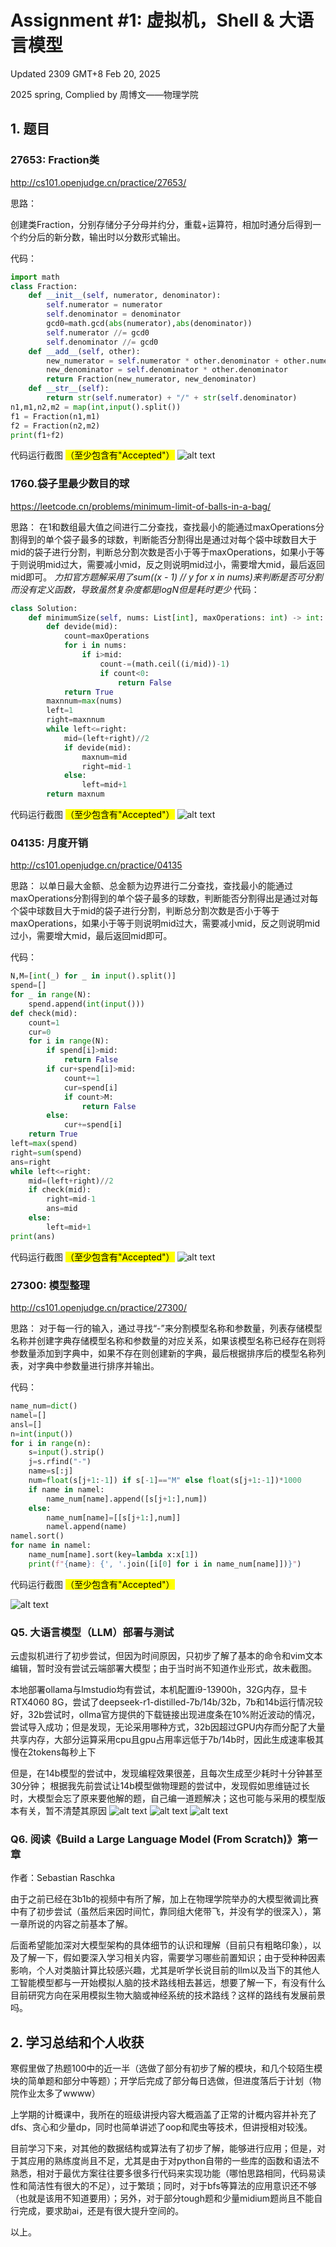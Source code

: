 # Assignment #1: 虚拟机，Shell & 大语言模型

Updated 2309 GMT+8 Feb 20, 2025

2025 spring, Complied by  周博文——物理学院

## 1. 题目

### 27653: Fraction类

http://cs101.openjudge.cn/practice/27653/



思路：

创建类Fraction，分别存储分子分母并约分，重载+运算符，相加时通分后得到一个约分后的新分数，输出时以分数形式输出。

代码：

```python
import math
class Fraction:
    def __init__(self, numerator, denominator):
        self.numerator = numerator
        self.denominator = denominator
        gcd0=math.gcd(abs(numerator),abs(denominator))
        self.numerator //= gcd0
        self.denominator //= gcd0
    def __add__(self, other):
        new_numerator = self.numerator * other.denominator + other.numerator * self.denominator
        new_denominator = self.denominator * other.denominator
        return Fraction(new_numerator, new_denominator)
    def __str__(self):
        return str(self.numerator) + "/" + str(self.denominator)
n1,m1,n2,m2 = map(int,input().split())
f1 = Fraction(n1,m1)
f2 = Fraction(n2,m2)
print(f1+f2)
```



代码运行截图 <mark>（至少包含有"Accepted"）</mark>
![alt text](image.png)




### 1760.袋子里最少数目的球

 https://leetcode.cn/problems/minimum-limit-of-balls-in-a-bag/




思路：
在1和数组最大值之间进行二分查找，查找最小的能通过maxOperations分割得到的单个袋子最多的球数，判断能否分割得出是通过对每个袋中球数目大于mid的袋子进行分割，判断总分割次数是否小于等于maxOperations，如果小于等于则说明mid过大，需要减小mid，反之则说明mid过小，需要增大mid，最后返回mid即可。
*力扣官方题解采用了sum((x - 1) // y for x in nums)来判断是否可分割而没有定义函数，导致虽然复杂度都是logN但是耗时更少*
代码：

```python
class Solution:
    def minimumSize(self, nums: List[int], maxOperations: int) -> int:
        def devide(mid):
            count=maxOperations
            for i in nums:
                if i>mid:
                    count-=(math.ceil((i/mid))-1)
                    if count<0:
                        return False
            return True
        maxnnum=max(nums)
        left=1
        right=maxnnum
        while left<=right:
            mid=(left+right)//2
            if devide(mid):
                maxnum=mid
                right=mid-1
            else:
                left=mid+1
        return maxnum

```



代码运行截图 <mark>（至少包含有"Accepted"）</mark>
![alt text](image-1.png)




### 04135: 月度开销

http://cs101.openjudge.cn/practice/04135



思路：
以单日最大金额、总金额为边界进行二分查找，查找最小的能通过maxOperations分割得到的单个袋子最多的球数，判断能否分割得出是通过对每个袋中球数目大于mid的袋子进行分割，判断总分割次数是否小于等于maxOperations，如果小于等于则说明mid过大，需要减小mid，反之则说明mid过小，需要增大mid，最后返回mid即可。    


代码：

```python
N,M=[int(_) for _ in input().split()]
spend=[]
for _ in range(N):
    spend.append(int(input()))
def check(mid):
    count=1
    cur=0
    for i in range(N):
        if spend[i]>mid:
            return False
        if cur+spend[i]>mid:
            count+=1
            cur=spend[i]
            if count>M:
                return False
        else:
            cur+=spend[i]
    return True
left=max(spend)
right=sum(spend)
ans=right
while left<=right:
    mid=(left+right)//2
    if check(mid):
        right=mid-1
        ans=mid
    else:
        left=mid+1
print(ans)
```



代码运行截图 <mark>（至少包含有"Accepted"）</mark>
![alt text](image-2.png)




### 27300: 模型整理

http://cs101.openjudge.cn/practice/27300/



思路：
对于每一行的输入，通过寻找“-”来分割模型名称和参数量，列表存储模型名称并创建字典存储模型名称和参数量的对应关系，如果该模型名称已经存在则将参数量添加到字典中，如果不存在则创建新的字典，最后根据排序后的模型名称列表，对字典中参数量进行排序并输出。


代码：

```python
name_num=dict()
namel=[]
ansl=[]
n=int(input())
for i in range(n):
    s=input().strip()
    j=s.rfind("-")
    name=s[:j]
    num=float(s[j+1:-1]) if s[-1]=="M" else float(s[j+1:-1])*1000
    if name in namel:
        name_num[name].append([s[j+1:],num])
    else:
        name_num[name]=[[s[j+1:],num]]
        namel.append(name)
namel.sort()
for name in namel:
    name_num[name].sort(key=lambda x:x[1])
    print(f"{name}: {', '.join([i[0] for i in name_num[name]])}")
```



代码运行截图 <mark>（至少包含有"Accepted"）</mark>

![alt text](image-3.png)



### Q5. 大语言模型（LLM）部署与测试
云虚拟机进行了初步尝试，但因为时间原因，只初步了解了基本的命令和vim文本编辑，暂时没有尝试云端部署大模型；由于当时尚不知道作业形式，故未截图。

本地部署ollama与lmstudio均有尝试，本机配置i9-13900h，32G内存，显卡RTX4060 8G，尝试了deepseek-r1-distilled-7b/14b/32b，7b和14b运行情况较好，32b尝试时，ollma官方提供的下载链接出现进度条在10%附近波动的情况，尝试导入成功；但是发现，无论采用哪种方式，32b因超过GPU内存而分配了大量共享内存，大部分运算采用cpu且gpu占用率远低于7b/14b时，因此生成速率极其慢在2tokens每秒上下

但是，在14b模型的尝试中，发现编程效果很差，且每次生成至少耗时十分钟甚至30分钟；
根据我先前尝试让14b模型做物理题的尝试中，发现假如思维链过长时，大模型会忘了原来要他解的题，自己编一道题解决；这也可能与采用的模型版本有关，暂不清楚其原因
![alt text](image-4.png)
![alt text](image-7.png)
![alt text](image-8.png)


### Q6. 阅读《Build a Large Language Model (From Scratch)》第一章

作者：Sebastian Raschka

由于之前已经在3b1b的视频中有所了解，加上在物理学院举办的大模型微调比赛中有了初步尝试（虽然后来因时间忙，靠同组大佬带飞，并没有学的很深入），第一章所说的内容之前基本了解。

后面希望能加深对大模型架构的具体细节的认识和理解（目前只有粗略印象），以及了解一下，假如要深入学习相关内容，需要学习哪些前置知识；由于受种种因素影响，个人对类脑计算比较感兴趣，尤其是听学长说目前的llm以及当下的其他人工智能模型都与一开始模拟人脑的技术路线相去甚远，想要了解一下，有没有什么目前研究方向在采用模拟生物大脑或神经系统的技术路线？这样的路线有发展前景吗。

## 2. 学习总结和个人收获

寒假里做了热题100中的近一半（选做了部分有初步了解的模块，和几个较陌生模块的简单题和部分中等题）；开学后完成了部分每日选做，但进度落后于计划（物院作业太多了wwww）

上学期的计概课中，我所在的班级讲授内容大概涵盖了正常的计概内容并补充了dfs、贪心和少量dp，同时也简单讲述了oop和爬虫等技术，但讲授相对较浅。

目前学习下来，对其他的数据结构或算法有了初步了解，能够进行应用；但是，对于其应用的熟练度尚且不足，尤其是由于对python自带的一些库的函数和语法不熟悉，相对于最优方案往往要多很多行代码来实现功能（哪怕思路相同，代码易读性和简洁性有很大的不足），过于繁琐；同时，对于bfs等算法的应用意识还不够（也就是该用不知道要用）；另外，对于部分tough题和少量midium题尚且不能自行完成，要求助ai，还是有很大提升空间的。

以上。